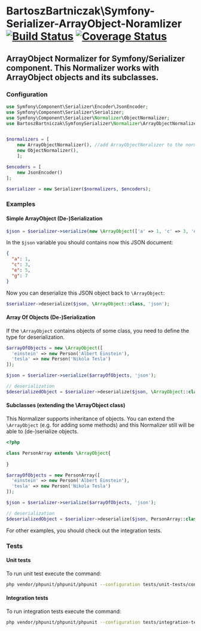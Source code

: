 BartoszBartniczak\Symfony-Serializer-ArrayObject-Noramlizer [![Build Status](https://travis-ci.org/BartoszBartniczak/SymfonySerializerArrayObjectNormalizer.svg?branch=master)](https://travis-ci.org/BartoszBartniczak/SymfonySerializerArrayObjectNormalizer) [![Coverage Status](https://coveralls.io/repos/github/BartoszBartniczak/SymfonySerializerArrayObjectNormalizer/badge.svg?branch=master)](https://coveralls.io/github/BartoszBartniczak/SymfonySerializerArrayObjectNormalizer?branch=master)
===========================================================
ArrayObject Normalizer for Symfony/Serializer component. This Normalizer works with ArrayObject objects and its subclasses.
------------------------------------------------

### Configuration

```php
use Symfony\Component\Serializer\Encoder\JsonEncoder;
use Symfony\Component\Serializer\Serializer;
use Symfony\Component\Serializer\Normalizer\ObjectNormalizer;
use BartoszBartniczak\SymfonySerializer\Normalizer\ArrayObjectNormalizer;


$normalizers = [
    new ArrayObjectNormalizer(), //add ArrayObjectNoralizer to the normalizers array
    new ObjectNormalizer(),
    ];

$encoders = [
    new JsonEncoder()
];

$serializer = new Serializer($normalizers, $encoders);
```

### Examples

#### Simple ArrayObject (De-)Serialization

```php
$json = $serializer->serialize(new \ArrayObject(['a' => 1, 'c' => 3, 'e' => 5, 'g' => 7]), 'json');
```

In the `$json` variable you should contains now this JSON document:

```json
{
  "a": 1,
  "c": 3,
  "e": 5,
  "g": 7
}
```

Now you can deserialize this JSON object back to `\ArrayObject`:

```php
$serializer->deserialize($json, \ArrayObject::class, 'json');
```

#### Array Of Objects (De-)Serialization

If the `\ArrayObject` contains objects of some class, you need to define the type for deserialization.

```php
$arrayOfObjects = new \ArrayObject([
  'einstein' => new Person('Albert Einstein'),
  'tesla' => new Person('Nikola Tesla')
]);

$json = $serializer->serialize($arrayOfObjects, 'json');

// deserialization
$deserializedObject = $serializer->deserialize($json, \ArrayObject::class.'<Person>', 'json');
```

#### Subclasses (extending the \ArrayObject class)

This Normalizer supports inheritance of objects. You can extend the `\ArrayObject` (e.g. for adding some methods) and this Normalizer still will be able to (de-)serialize objects.
 
```php
<?php

class PersonArray extends \ArrayObject{
    
}

$arrayOfObjects = new PersonArray([
  'einstein' => new Person('Albert Einstein'),
  'tesla' => new Person('Nikola Tesla')
]);

$json = $serializer->serialize($arrayOfObjects, 'json');

// deserialization
$deserializedObject = $serializer->deserialize($json, PersonArray::class.'<Person>', 'json');
```

For other examples, you should check out the integration tests.

### Tests

#### Unit tests

To run unit test execute the command:

```bash
php vendor/phpunit/phpunit/phpunit --configuration tests/unit-tests/configuration.xml
```

#### Integration tests

To run integration tests execute the command:

```bash
php vendor/phpunit/phpunit/phpunit --configuration tests/integration-tests/configuration.xml
```